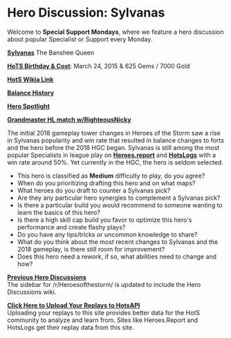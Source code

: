 # Hero Discussion: Sylvanas

Welcome to **Special Support Mondays**, where we feature a hero discussion about popular Specialist or Support every Monday.

[**Sylvanas**](https://vignette.wikia.nocookie.net/heroesofthestorm/images/8/81/Sylvanas_the_banshee_queen_by_mr_jack.jpg/revision/latest?cb=20180129145634) The Banshee Queen

[**HoTS Birthday & Cost**](https://heroesofthestorm.gamepedia.com/List_of_heroes_by_release_date): March 24, 2015 & 625 Gems / 7000 Gold

[**HotS Wikia Link**](http://heroesofthestorm.wikia.com/wiki/Sylvanas) 

[**Balance History**](https://heroespatchnotes.com/hero/sylvanas.html)

[**Hero Spotlight**](https://www.youtube.com/watch?v=I70plIgmn1I)

[**Grandmaster HL match w/RighteousNicky**](https://www.youtube.com/watch?v=qavRwZcyvuw&t=1121s)

The initial 2018 gameplay tower changes in Heroes of the Storm saw a rise in Sylvanas popularity and win rate that resulted in balance changes to forts and the hero before the 2018 HGC began.  Sylvanas is still among the most popular Specialists in league play on [**Heroes.report**](https://heroes.report/heroes/Sylvanas) and [**HotsLogs**](https://www.hotslogs.com/Sitewide/HeroDetails?Hero=Sylvanas) with a win rate around 50%.  Yet currently in the HGC, the hero is seldom selected.
  
* This hero is classified as **Medium** difficulty to play, do you agree?
* When do you prioritizing drafting this hero and on what maps?
* What heroes do you draft to counter a Sylvanas pick?
* Are they any particular hero synergies to complement a Sylvanas pick?
* Is there a particular build you would recommend to someone wanting to learn the basics of this hero?
* Is there a high skill cap build you favor to optimize this hero's performance and create flashy plays?
* Do you have any tips/tricks or uncommon knowledge to share?
* What do you think about the most recent changes to Sylvanas and the 2018 gameplay, is there still room for improvement?
* Does this hero need a rework, if so, what abilities need to change and how?

[**Previous Hero Discussions**](https://www.reddit.com/r/heroesofthestorm/wiki/herodiscussions)  
The sidebar for /r/Heroesofthestorm/ is updated to include the Hero Discussions wiki.

[**Click Here to Upload Your Replays to HotsAPI**](https://hotsapi.net/)  
Uploading your replays to this site provides better data for the HotS community to analyze and learn from.  Sites like Heroes.Report and HotsLogs get their replay data from this site.